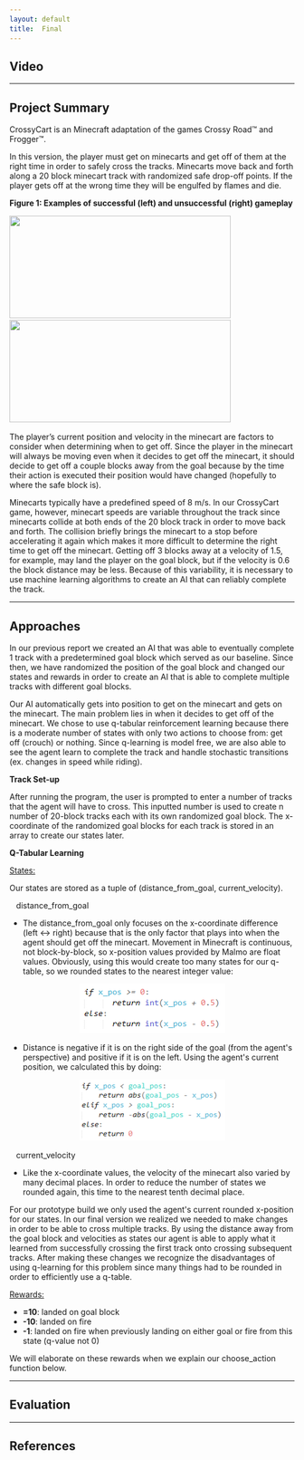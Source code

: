 ```yaml
---
layout: default
title:  Final
---
```


## Video

---

## Project Summary
CrossyCart is an Minecraft adaptation of the games Crossy Road™ and Frogger™.

In this version, the player must get on minecarts and get off of them at the right time in order to safely cross the tracks. Minecarts move back and forth along a 20 block minecart track with randomized safe drop-off points. If the player gets off at the wrong time they will be engulfed by flames and die.


<p align="center">

<strong>Figure 1: Examples of successful (left) and unsuccessful (right) gameplay</strong>

</p>

<p align="center">

<img src="img/example_success.gif" width="391" height="181" /> &nbsp;&nbsp;&nbsp;&nbsp;&nbsp;&nbsp; <img src="img/example_failure.gif" width="391" height="181" />

</p>


The player’s current position and velocity in the minecart are factors to consider when determining when to get off. Since the player in the minecart will always be moving even when it decides to get off the minecart, it should decide to get off a couple blocks away from the goal because by the time their action is executed their position would have changed (hopefully to where the safe block is).

Minecarts typically have a predefined speed of 8 m/s. In our CrossyCart game, however, minecart speeds are variable throughout the track since minecarts collide at both ends of the 20 block track in order to move back and forth. The collision briefly brings the minecart to a stop before accelerating it again which makes it more difficult to determine the right time to get off the minecart. Getting off 3 blocks away at a velocity of 1.5, for example, may land the player on the goal block, but if the velocity is 0.6 the block distance may be less. Because of this variability, it is necessary to use machine learning algorithms to create an AI that can reliably complete the track.

---

## Approaches

In our previous report we created an AI that was able to eventually complete 1 track with a predetermined goal block which served as our baseline. Since then, we have randomized the position of the goal block and changed our states and rewards in order to create an AI that is able to complete multiple tracks with different goal blocks.

Our AI automatically gets into position to get on the minecart and gets on the minecart. The main problem lies in when it decides to get off of the minecart. We chose to use q-tabular reinforcement learning because there is a moderate number of states with only two actions to choose from: get off (crouch) or nothing. Since q-learning is model free, we are also able to see the agent learn to complete the track and handle stochastic transitions (ex. changes in speed while riding).

**Track Set-up**

After running the program, the user is prompted to enter a number of tracks that the agent will have to cross. This inputted number is used to create n number of 20-block tracks each with its own randomized goal block. The x-coordinate of the randomized goal blocks for each track is stored in an array to create our states later.

**Q-Tabular Learning**

<u>States:</u>

Our states are stored as a tuple of (distance_from_goal, current_velocity).

&nbsp;&nbsp; distance_from_goal
* The distance_from_goal only focuses on the x-coordinate difference (left ↔ right) because that is the only factor that plays into when the agent should get off the minecart. Movement in Minecraft is continuous, not block-by-block, so x-position values provided by Malmo are float values. Obviously, using this would create too many states for our q-table, so we rounded states to the nearest integer value:

<p align="center">

<img src="img/round_int.png"/>

</p>

* Distance is negative if it is on the right side of the goal (from the agent's perspective) and positive if it is on the left. Using the agent's current position, we calculated this by doing:

<p align="center">

<img src="img/distance_away.png" width="259" height="108" />

</p>

&nbsp;&nbsp; current_velocity
* Like the x-coordinate values, the velocity of the minecart also varied by many decimal places. In order to reduce the number of states we rounded again, this time to the nearest tenth decimal place.

For our prototype build we only used the agent's current rounded x-position for our states. In our final version we realized we needed to make changes in order to be able to cross multiple tracks. By using the distance away from the goal block and velocities as states our agent is able to apply what it learned from successfully crossing the first track onto crossing subsequent tracks. After making these changes we recognize the disadvantages of using q-learning for this problem since many things had to be rounded in order to efficiently use a q-table. 


<u>Rewards:</u>

* **=10**: landed on goal block
* **-10**: landed on fire
* **-1**: landed on fire when previously landing on either goal or fire from this state (q-value not 0)

We will elaborate on these rewards when we explain our choose_action function below.



---

## Evaluation

---

## References
